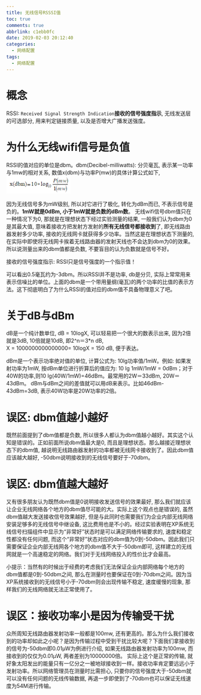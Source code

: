 ```yaml
---
title: 无线信号RSSSI值
toc: true
comments: true
abbrlink: c1ebb0fc
date: 2019-02-03 20:12:40
categories:
  - 网络配置
tags:
  - 网络配置
---
```


# 概念
RSSI: `Received Signal Strength Indication`**接收的信号强度指示**, 无线发送层的可选部分, 用来判定链接质量, 以及是否增大广播发送强度。

<!-- more -->

# 为什么无线wifi信号是负值
RSSI的值对应的单位是dbm。dbm(Decibel-milliwatts): 分贝毫瓦, 表示某一功率与1mw的相对关系, 数值x(dbm)与功率P(mw)的具体计算公式如下, 
![](/images/2019-02-05-19-07-39.png)

因为无线信号多为mW级别, 所以对它进行了极化, 转化为dBm而已, 不表示信号是负的。**1mW就是0dBm, 小于1mW就是负数的dBm数**。
无线wifi信号dbm值只在一种情况下为0, 那就是在理想状态下经过实验测量的结果, 一般我们认为dbm为0是其最大值, 意味着接收方把发射方发射的**所有无线信号都接收到**了, 即无线路由器发射多少功率, 接收的无线网卡就获得多少功率。当然这是在理想状态下测量的, 在实际中即使将无线网卡挨着无线路由器的发射天线也不会达到dbm为0的效果。所以说测量出来的dbm值都是负数, 不要盲目的认为负数就是信号不好。

接收的信号强度指示: RSSI只是信号强度的一个指示值！ 

可以看出0.5毫瓦约为-3dbm。所以RSSI并不是功率, db是分贝, 实际上常常用来表示信噪比的单位。上面的dbm是一个带用量纲(毫瓦)的两个功率的比值的表示方法。这下彻底明白了为什么RSSI的值对应的dbm值不具备物理意义了吧。

# 关于dB与dBm 

dB是一个纯计数单位, dB = 10logX, 可以轻易把一个很大的数表示出来, 因为2倍就是3dB, 10倍就是10dB, 即2^n＝3*n dB, X = 1000000000000000= 10logX = 150 dB, 便于表达。

dBm是一个表示功率绝对值的单位, 计算公式为: 10lg功率值/1mW。例如: 如果发射功率为1mW, 按dBm单位进行折算后的值应为: 10 lg 1mW/1mW = 0dBm；对于40W的功率,则10 lg(40W/1mW)=46dBm。最常用的2W＝33dBm, 20W＝43dBm。
dBm与dBm之间的差值就可以用dB来表示。比如46dBm-43dBm=3dB, 表示40W功率是20W功率的2倍。

# 误区: dbm值越小越好
既然前面提到了dbm值都是负数, 所以很多人都认为dbm值越小越好。其实这个认知是错误的。正如前面所说dbm值最大是0, 而且是理想状态。那么越接近理想状态下的dbm值, 越说明无线路由器发射的功率都被无线网卡接收到了。因此dbm值应该越大越好, -50dbm说明接收到的无线信号要好于-70dbm。

# 误区: dbm值越大越好
又有很多朋友认为既然dbm值是0说明接收发送信号的效果最好, 那么我们就应该让企业无线网络各个地方的dbm值尽可能的大。实际上这个观点也是错误的, 虽然dbm值越大发送接收信号效果越好, 但是与此同时也需要我们为企业内部无线网络安装足够多的无线信号中继设备, 这比费用也是不小的。经过实验表明在XP系统无线信号扫描组件中显示为“非常好”状态时是可以满足网络传输要求的, 速度和稳定性都没有任何问题, 而这个“非常好”状态对应的dbm值为0到-50dbm。因此我们只需要保证企业内部无线网各个地方的dbm值不大于-50dbm即可, 这样建立的无线网就是一个高速稳定的网络。我们对于无线网络投入的性价比才会最高。

小提示：当然有的时候出于经费的考虑我们无法保证企业内部网络每个地方的dbm值都是0到-50dbm之间, 那么在测量时也要保证在0到-70dbm之间。因为当XP系统接收到的无线信号小于-70dbm则会出现传输不稳定, 速度缓慢的现象, 那样我们的无线网络就无法正常使用了。

# 误区：接收功率小是因为传输受干扰
众所周知无线路由器发射功率一般都是100mw, 还有更高的。那么为什么我们接收到的功率却如此之小呢？是因为传输过程中受到干扰比较大呢？下面我们拿接收到的信号为-50dbm即0.01μW为例进行介绍, 如果无线路由器发射功率为100mw, 而接收到的仅仅为0.01μW, 两者差别为10000000倍。
实际上这个是正常的传输, 就好象太阳发出的能量只有一亿分之一被地球接收到一样。接收功率肯定要远远小于发射功率。所以网络管理员在测量时比需担心, 只要你的信号强度大于-50dbm就可以没有任何问题的无线传输数据, 再退一步即使到了-70dbm也可以保证无线速度为54M进行传输。
